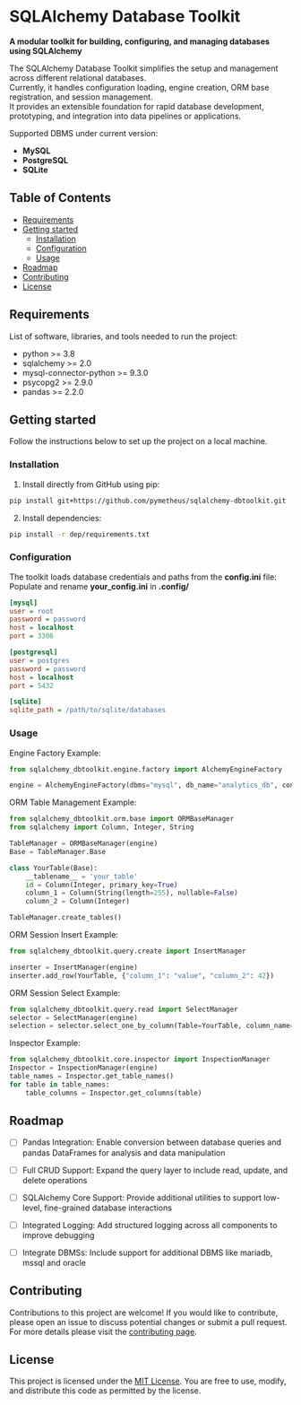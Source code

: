 # SQLAlchemy Database Toolkit

**A modular toolkit for building, configuring, and managing databases using SQLAlchemy**

The SQLAlchemy Database Toolkit simplifies the setup and management across different relational databases.  
Currently, it handles configuration loading, engine creation, ORM base registration, and session management.  
It provides an extensible foundation for rapid database development, prototyping, and integration into data pipelines or applications.  

Supported DBMS under current version:
- **MySQL**
- **PostgreSQL**
- **SQLite**


## Table of Contents

- [Requirements](#requirements)
- [Getting started](#getting-started)
  - [Installation](#installation)
  - [Configuration](#configuration)
  - [Usage](#usage)
- [Roadmap](#roadmap)
- [Contributing](#contributing)
- [License](#license)


## Requirements

List of software, libraries, and tools needed to run the project:
- python >= 3.8
- sqlalchemy >= 2.0
- mysql-connector-python >= 9.3.0
- psycopg2 >= 2.9.0
- pandas >= 2.2.0


## Getting started

Follow the instructions below to set up the project on a local machine.


### Installation

1. Install directly from GitHub using pip:   
```bash
pip install git+https://github.com/pymetheus/sqlalchemy-dbtoolkit.git
```
2. Install dependencies:

```bash
pip install -r dep/requirements.txt
```


### Configuration

The toolkit loads database credentials and paths from the **config.ini** file:  
Populate and rename **your_config.ini** in **.config/**

```ini
[mysql]  
user = root  
password = password  
host = localhost  
port = 3306  

[postgresql]
user = postgres  
password = password  
host = localhost  
port = 5432 

[sqlite]  
sqlite_path = /path/to/sqlite/databases  
```


### Usage

Engine Factory Example:
```python
from sqlalchemy_dbtoolkit.engine.factory import AlchemyEngineFactory  

engine = AlchemyEngineFactory(dbms="mysql", db_name="analytics_db", config_path='../.config/config.ini').engine
```

ORM Table Management Example:
```python
from sqlalchemy_dbtoolkit.orm.base import ORMBaseManager
from sqlalchemy import Column, Integer, String

TableManager = ORMBaseManager(engine)
Base = TableManager.Base

class YourTable(Base):
    __tablename__ = 'your_table'
    id = Column(Integer, primary_key=True)
    column_1 = Column(String(length=255), nullable=False)
    column_2 = Column(Integer)

TableManager.create_tables()
```

ORM Session Insert Example:
```python
from sqlalchemy_dbtoolkit.query.create import InsertManager

inserter = InsertManager(engine)
inserter.add_row(YourTable, {"column_1": "value", "column_2": 42})
```

ORM Session Select Example:
```python
from sqlalchemy_dbtoolkit.query.read import SelectManager
selector = SelectManager(engine)
selection = selector.select_one_by_column(Table=YourTable, column_name="column_1", value="value")
```

Inspector Example:
```python
from sqlalchemy_dbtoolkit.core.inspector import InspectionManager
Inspector = InspectionManager(engine)
table_names = Inspector.get_table_names()
for table in table_names:
    table_columns = Inspector.get_columns(table)
```


## Roadmap

- [ ] Pandas Integration: Enable conversion between database queries and pandas DataFrames for analysis and data manipulation  
- [ ] Full CRUD Support: Expand the query layer to include read, update, and delete operations  
- [ ] SQLAlchemy Core Support: Provide additional utilities to support low-level, fine-grained database interactions  
- [ ] Integrated Logging: Add structured logging across all components to improve debugging  
- [ ] Integrate DBMSs: Include support for additional DBMS like mariadb, mssql and oracle


## Contributing

Contributions to this project are welcome! If you would like to contribute, please open an issue to discuss potential changes or submit a pull request.
For more details please visit the [contributing page](docs/CONTRIBUTING.md).


## License

This project is licensed under the [MIT License](LICENSE.md). You are free to use, modify, and distribute this code as permitted by the license.
